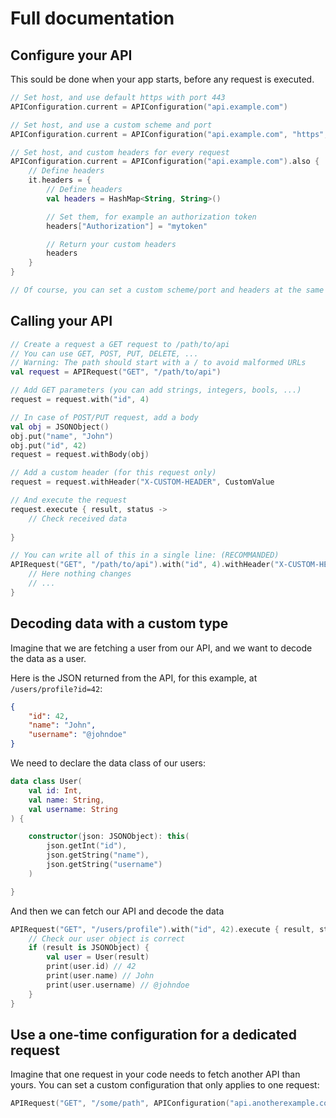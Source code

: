 # Full documentation

## Configure your API

This sould be done when your app starts, before any request is executed.

```kotlin
// Set host, and use default https with port 443
APIConfiguration.current = APIConfiguration("api.example.com")

// Set host, and use a custom scheme and port
APIConfiguration.current = APIConfiguration("api.example.com", "https", 443)

// Set host, and custom headers for every request
APIConfiguration.current = APIConfiguration("api.example.com").also {
    // Define headers
    it.headers = {
        // Define headers
        val headers = HashMap<String, String>()

        // Set them, for example an authorization token
        headers["Authorization"] = "mytoken"

        // Return your custom headers
        headers
    }
}

// Of course, you can set a custom scheme/port and headers at the same time
```

## Calling your API

```kotlin
// Create a request a GET request to /path/to/api
// You can use GET, POST, PUT, DELETE, ...
// Warning: The path should start with a / to avoid malformed URLs
val request = APIRequest("GET", "/path/to/api")

// Add GET parameters (you can add strings, integers, bools, ...)
request = request.with("id", 4)

// In case of POST/PUT request, add a body
val obj = JSONObject()
obj.put("name", "John")
obj.put("id", 42)
request = request.withBody(obj)

// Add a custom header (for this request only)            
request = request.withHeader("X-CUSTOM-HEADER", CustomValue

// And execute the request
request.execute { result, status ->
    // Check received data
    
}

// You can write all of this in a single line: (RECOMMANDED)
APIRequest("GET", "/path/to/api").with("id", 4).withHeader("X-CUSTOM-HEADER", "CustomValue").execute { result, status ->
    // Here nothing changes
    // ...
}
```

## Decoding data with a custom type

Imagine that we are fetching a user from our API, and we want to decode the data as a user.

Here is the JSON returned from the API, for this example, at `/users/profile?id=42`:

```json
{
    "id": 42,
    "name": "John",
    "username": "@johndoe"
}
```

We need to declare the data class of our users:

```kotlin
data class User(
    val id: Int,
    val name: String,
    val username: String
) {

    constructor(json: JSONObject): this(
        json.getInt("id"),
        json.getString("name"),
        json.getString("username")
    )

}
```

And then we can fetch our API and decode the data

```kotlin
APIRequest("GET", "/users/profile").with("id", 42).execute { result, status ->
    // Check our user object is correct
    if (result is JSONObject) {
        val user = User(result)
        print(user.id) // 42
        print(user.name) // John
        print(user.username) // @johndoe
    }
}
```

## Use a one-time configuration for a dedicated request

Imagine that one request in your code needs to fetch another API than yours. You can set a custom configuration that only applies to one request:

```kotlin
APIRequest("GET", "/some/path", APIConfiguration("api.anotherexample.com"))
```
